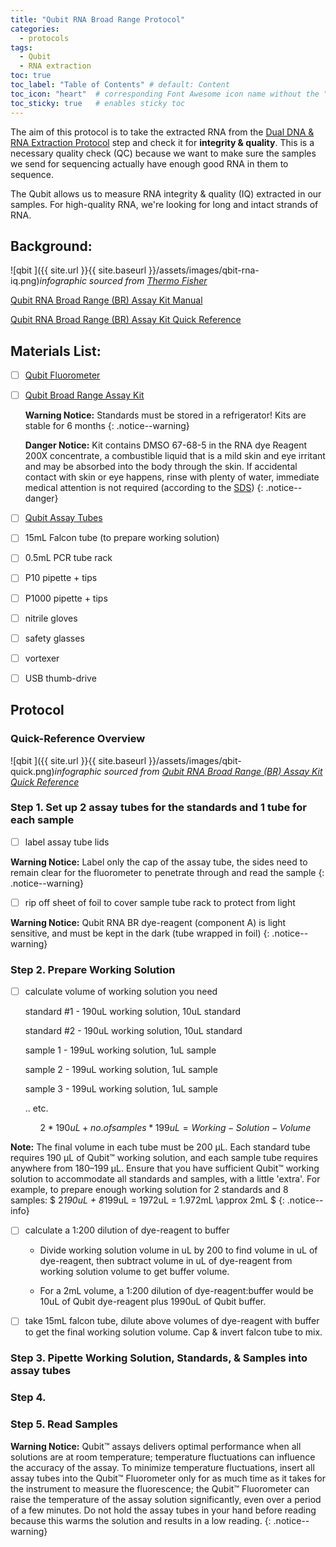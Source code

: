```yaml
---
title: "Qubit RNA Broad Range Protocol"
categories:
  - protocols
tags:
  - Qubit
  - RNA extraction
toc: true
toc_label: "Table of Contents" # default: Content
toc_icon: "heart"  # corresponding Font Awesome icon name without the "fa" prefix
toc_sticky: true   # enables sticky toc
---
```


The aim of this protocol is to take the extracted RNA from the [Dual DNA & RNA Extraction Protocol](https://sarahtanja.github.io/lab-book/protocols/lab/protocol-DNARNAextraction/) step and check it for **integrity & quality**. This is a necessary quality check (QC) because we want to make sure the samples we send for sequencing actually have enough good RNA in them to sequence. 

The Qubit allows us to measure RNA integrity & quality (IQ) extracted in our samples.  For high-quality RNA, we're looking for long and intact strands of RNA.

## Background:

![qbit ]({{ site.url }}{{ site.baseurl }}/assets/images/qbit-rna-iq.png)*infographic sourced from [Thermo Fisher](https://www.thermofisher.com/document-connect/document-connect.html?url=https://assets.thermofisher.com/TFS-Assets%2FBID%2Fposters%2Fqubit-rna-iq-assay-fluorometric-rna-quality-assessment-poster.pdf)*

[Qubit RNA Broad Range (BR) Assay Kit Manual](https://www.thermofisher.com/document-connect/document-connect.html?url=https://assets.thermofisher.com/TFS-Assets%2FLSG%2Fmanuals%2FQubit_RNA_BR_Assay_UG.pdf)

[Qubit RNA Broad Range (BR) Assay Kit Quick Reference](https://www.thermofisher.com/document-connect/document-connect.html?url=https://assets.thermofisher.com/TFS-Assets%2FLSG%2Fmanuals%2FQRC10210.pdf)

## Materials List:

- [ ] [Qubit Fluorometer](https://www.thermofisher.com/order/catalog/product/Q33238?SID=srch-srp-Q33238) 

- [ ] [Qubit Broad Range Assay Kit](https://www.thermofisher.com/order/catalog/product/Q10210) 

  **Warning Notice:** Standards must be stored in a refrigerator! Kits are stable for 6 months
  {: .notice--warning}

  **Danger Notice:** Kit contains DMSO 67-68-5 in the RNA dye Reagent 200X concentrate, a combustible liquid that is a mild skin and eye irritant and may be absorbed into the body through the skin. If accidental contact with skin or eye happens, rinse with plenty of water, immediate medical attention is not required (according to the [SDS](https://www.thermofisher.com/document-connect/document-connect.html?url=https://assets.thermofisher.com/TFS-Assets%2FLSG%2FSDS%2FQ10210COMPONENTA_MTR-NALT_EN.pdf))
  {: .notice--danger}

- [ ] [Qubit Assay Tubes](https://www.thermofisher.com/order/catalog/product/Q32856?SID=srch-srp-Q32856) 

- [ ] 15mL Falcon tube (to prepare working solution)

- [ ] 0.5mL PCR tube rack

- [ ] P10 pipette + tips

- [ ] P1000 pipette + tips

- [ ] nitrile gloves

- [ ] safety glasses

- [ ] vortexer

- [ ] USB thumb-drive

## Protocol

### Quick-Reference Overview

![qbit ]({{ site.url }}{{ site.baseurl }}/assets/images/qbit-quick.png)*infographic sourced from [Qubit RNA Broad Range (BR) Assay Kit Quick Reference](https://www.thermofisher.com/document-connect/document-connect.html?url=https://assets.thermofisher.com/TFS-Assets%2FLSG%2Fmanuals%2FQRC10210.pdf)*



### Step 1. Set up 2 assay tubes for the standards and 1 tube for each sample

- [ ] label assay tube lids

**Warning Notice:** Label only the cap of the assay tube, the sides need to remain 	 clear for the fluorometer to penetrate through and read the sample
{: .notice--warning}

- [ ] rip off sheet of foil to cover sample tube rack to protect from light

**Warning Notice:** Qubit RNA BR dye-reagent (component A) is light sensitive, and must be kept in the dark (tube wrapped in foil)
{: .notice--warning}

### Step 2. Prepare Working Solution

- [ ] calculate volume of working solution you need

  standard #1 - 190uL working solution, 10uL standard

  standard #2 - 190uL working solution, 10uL standard

  sample 1      - 199uL working solution, 1uL sample

  sample 2      - 199uL working solution, 1uL sample

  sample 3      - 199uL working solution, 1uL sample

  .. etc.

  $$
  2*190uL + no. of samples *199uL = Working-Solution-Volume
  $$

**Note:** The final volume in each tube must be 200 µL. Each standard tube requires 190 µL of Qubit™ working solution, and each sample tube requires anywhere from 180–199 µL. Ensure that you have sufficient Qubit™ working solution to accommodate all standards and samples, with a little 'extra'. For example, to prepare enough working solution for 2 standards and 8 samples: $ 2*190uL + 8*199uL = 1972uL = 1.972mL \approx 2mL $
{: .notice--info}

- [ ] calculate a 1:200 dilution of dye-reagent to buffer

  - Divide working solution volume in uL by 200 to find volume in uL of dye-reagent, then subtract volume in uL of dye-reagent from working solution volume to get buffer volume. 

  - For a 2mL volume, a 1:200 dilution of dye-reagent:buffer would be 10uL of Qubit dye-reagent plus 1990uL of Qubit buffer.

- [ ] take 15mL falcon tube, dilute above volumes of dye-reagent with buffer to get the final working solution volume. Cap & invert falcon tube to mix. 

### Step 3. Pipette Working Solution, Standards, & Samples into assay tubes



### Step 4. 

### Step 5. Read Samples

**Warning Notice:** Qubit™ assays delivers optimal performance when all solutions are at room temperature; temperature fluctuations can influence the accuracy of the assay. To minimize temperature fluctuations, insert all assay tubes into the Qubit™ Fluorometer only for as much time as it takes for the instrument to measure the fluorescence; the Qubit™ Fluorometer can raise the temperature of the assay solution significantly, even over a period of a few minutes. Do not hold the assay tubes in your hand before reading because this warms the solution and results in a low
reading.
{: .notice--warning}
